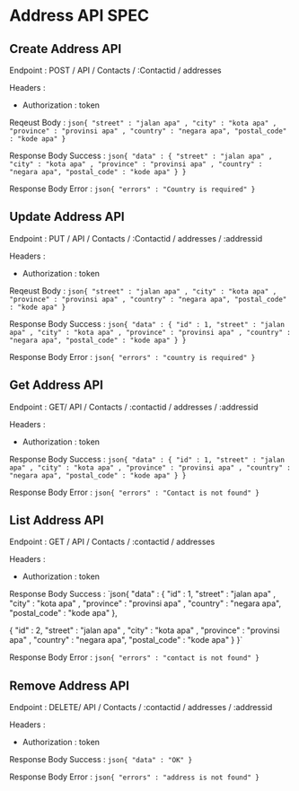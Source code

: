 # Address API SPEC

## Create Address API

Endpoint : POST / API / Contacts / :Contactid / addresses

Headers :

- Authorization : token

Reqeust Body : `json{
    "street" : "jalan apa" ,
    "city" : "kota apa" ,
    "province" : "provinsi apa" ,
    "country" : "negara apa",
    "postal_code" : "kode apa"
}`

Response Body Success : `json{
    "data" : {
    "street" : "jalan apa" ,
    "city" : "kota apa" ,
    "province" : "provinsi apa" ,
    "country" : "negara apa",
    "postal_code" : "kode apa"
}
}`

Response Body Error : `json{
    "errors" : "Country is required"
}`

## Update Address API

Endpoint : PUT / API / Contacts / :Contactid / addresses / :addressid

Headers :

- Authorization : token

Reqeust Body : `json{
    "street" : "jalan apa" ,
    "city" : "kota apa" ,
    "province" : "provinsi apa" ,
    "country" : "negara apa",
    "postal_code" : "kode apa"
}`

Response Body Success : `json{
    "data" : {
    "id" : 1,
    "street" : "jalan apa" ,
    "city" : "kota apa" ,
    "province" : "provinsi apa" ,
    "country" : "negara apa",
    "postal_code" : "kode apa"
}
}`

Response Body Error : `json{
"errors" : "country is required"
}`

## Get Address API

Endpoint : GET/ API / Contacts / :contactid / addresses / :addressid

Headers :

- Authorization : token

Response Body Success : `json{
    "data" : {
    "id" : 1,
    "street" : "jalan apa" ,
    "city" : "kota apa" ,
    "province" : "provinsi apa" ,
    "country" : "negara apa",
    "postal_code" : "kode apa"
}
}`

Response Body Error : `json{
    "errors" : "Contact is not found"
}`

## List Address API

Endpoint : GET / API / Contacts / :contactid / addresses

Headers :

- Authorization : token

Response Body Success : `json{
"data" : {
"id" : 1,
"street" : "jalan apa" ,
"city" : "kota apa" ,
"province" : "provinsi apa" ,
"country" : "negara apa",
"postal_code" : "kode apa"
},

{
"id" : 2,
"street" : "jalan apa" ,
"city" : "kota apa" ,
"province" : "provinsi apa" ,
"country" : "negara apa",
"postal_code" : "kode apa"
}
}`

Response Body Error : `json{
    "errors" : "contact is not found"
}`

## Remove Address API

Endpoint : DELETE/ API / Contacts / :contactid / addresses / :addressid

Headers :

- Authorization : token

Response Body Success : `json{
    "data" : "OK"
}`

Response Body Error : `json{
    "errors" : "address is not found"
}`
